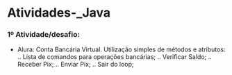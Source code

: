 # Atividades-_Java

### 1º Atividade/desafio:
 - Alura: Conta Bancária Virtual.
   Utilização simples de métodos e atributos:
   .. Lista de comandos para operações bancárias;
   .. Verificar Saldo;
   .. Receber Pix;
   .. Enviar Pix;
   .. Sair do loop;
  
